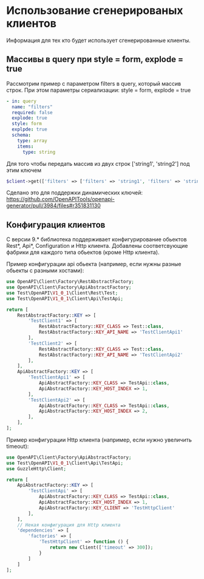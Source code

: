 # Использование сгенерированых клиентов

Информация для тех кто будет использует сгенерированные клиенты.

## Массивы в query при style = form, explode = true

Рассмотрим пример с параметром filters в query, который массив строк. При этом параметры
сериализации: style = form, explode = true

```yaml
- in: query
  name: "filters"
  required: false
  explode: true
  style: form
  explpde: true
  schema:
    type: array
    items:
      type: string
```

Для того чтобы передать массив из двух строк ['string1', 'string2'] под этим ключем

```php
$client->get(['filters' => ['filters' => 'string1', 'filters' => 'string2']]);
```

Сделано это для поддержки динамических ключей: https://github.com/OpenAPITools/openapi-generator/pull/3984/files#r351831130


## Конфигурация клиентов
С версии 9.* библиотека поддерживает конфигурирование обьектов Rest\*, Api\*, Configuration и Http клиента. Добавлены соответсвующие фабрики для каждого типа обьектов (кроме Http клиента).

Пример конфигурации api обьекта (например, если нужны разные обьекты с разными хостами):

```php
use OpenAPI\Client\Factory\RestAbstractFactory;
use OpenAPI\Client\Factory\ApiAbstractFactory;
use Test\OpenAPI\V1_0_1\Client\Rest\Test;
use Test\OpenAPI\V1_0_1\Client\Api\TestApi;

return [
    RestAbstractFactory::KEY => [
        'TestClient1' => [
            RestAbstractFactory::KEY_CLASS => Test::class,
            RestAbstractFactory::KEY_API_NAME => 'TestClientApi1'
        ],
        'TestClient2' => [
            RestAbstractFactory::KEY_CLASS => Test::class,
            RestAbstractFactory::KEY_API_NAME => 'TestClientApi2'
        ],
    ],
    ApiAbstractFactory::KEY => [
        'TestClientApi1' => [
            ApiAbstractFactory::KEY_CLASS => TestApi::class,
            ApiAbstractFactory::KEY_HOST_INDEX => 1,
        ],
        'TestClientApi2' => [
            ApiAbstractFactory::KEY_CLASS => TestApi::class,
            ApiAbstractFactory::KEY_HOST_INDEX => 2,
        ],
    ],
];
```

Пример конфигурации Http клиента (например, если нужно увеличить timeout):

```php
use OpenAPI\Client\Factory\ApiAbstractFactory;
use Test\OpenAPI\V1_0_1\Client\Api\TestApi;
use GuzzleHttp\Client;

return [
    ApiAbstractFactory::KEY => [
        'TestClientApi' => [
            ApiAbstractFactory::KEY_CLASS => TestApi::class,
            ApiAbstractFactory::KEY_HOST_INDEX => 1,
            ApiAbstractFactory::KEY_CLIENT => 'TestHttpClient'
        ],
    ],
    // Некая конфигурация для Http клиента
    'dependencies' => [
        'factories' => [
            'TestHttpClient' => function () {
                return new Client(['timeout' => 300]);
            }
        ]
    ]
];
```